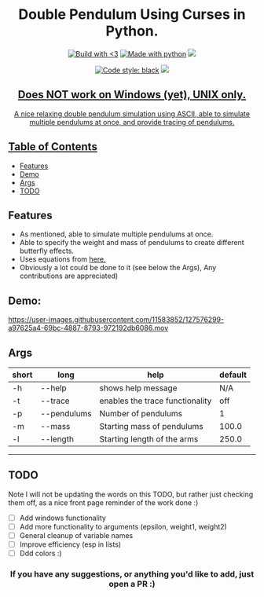<h1 align="center">Double Pendulum Using Curses in Python.</h1>

<p align="center"><a href="https://forthebadge.com" target="_blank"><img src="https://forthebadge.com/images/badges/built-with-love.svg" alt="Build with <3" /></a>&nbsp;<a href="https://forthebadge.com" target="_blank"><img src="https://forthebadge.com/images/badges/made-with-python.svg" alt="Made with python" /></a>&nbsp;<a href="https://forthebadge.com" target="_blank"><img src="https://forthebadge.com/images/badges/powered-by-coffee.svg"/></p>

  
<p align="center"><a href="https://github.com/psf/black" target="_blank"><img src="https://img.shields.io/badge/code%20style-black-000000.svg" alt="Code style: black" /></a>&nbsp;<a href="http://makeapullrequest.com" target="_blank"><img src="https://img.shields.io/badge/PRs-welcome-brightgreen.svg?style=shields"/></p>
  
  
<h2 align="center">Does NOT work on Windows (yet), UNIX only.</h1>
<p align="center">A nice relaxing double pendulum simulation using ASCII, able to simulate multiple pendulums at once, and provide tracing of pendulums.</p>

## Table of Contents

- [Features](#features)
- [Demo](#demo)
- [Args](#args)
- [TODO](#todo)

## Features
- As mentioned, able to simulate multiple pendulums at once. 
- Able to specify the weight and mass of pendulums to create different butterfly effects.
- Uses equations from [here.](https://www.myphysicslab.com/pendulum/double-pendulum-en.html)
- Obviously a lot could be done to it (see below the Args), Any contributions are appreciated)

## Demo: 
https://user-images.githubusercontent.com/11583852/127576299-a97625a4-69bc-4887-8793-972192db6086.mov

## Args
|short|long|help|default
|--|---|--|--|
|-h| --help | shows help message |N/A|
|-t| --trace | enables the trace functionality | off|
|-p| --pendulums |  Number of pendulums | 1|
|-m| --mass | Starting mass of pendulums | 100.0|
|-l| --length | Starting length of the arms | 250.0|
---------------------------------------------------

## TODO

Note I will not be updating the words on this TODO, but rather just checking them off, as a nice front page reminder of the work done :) 

- [ ] Add windows functionality
- [ ] Add more functionality to arguments (epsilon, weight1, weight2)
- [ ] General cleanup of variable names 
- [ ] Improve efficiency (esp in lists)
- [ ] Ddd colors :)

<h3 align="center">If you have any suggestions, or anything you'd like to add, just open a PR :)</h3>

